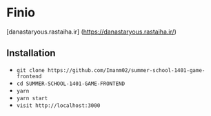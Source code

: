 # Finio

[danastaryous.rastaiha.ir] (https://danastaryous.rastaiha.ir/)

## Installation

- `git clone https://github.com/Imanm02/summer-school-1401-game-frontend`
- `cd SUMMER-SCHOOL-1401-GAME-FRONTEND`
- `yarn`
- `yarn start`
- `visit http://localhost:3000`